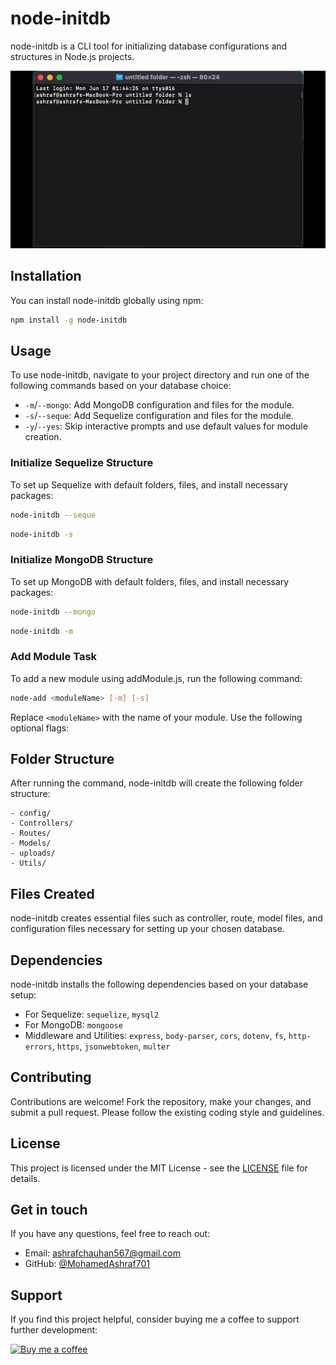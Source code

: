 # node-initdb

node-initdb is a CLI tool for initializing database configurations and structures in Node.js projects.

![Node InitDB Plugin Demo](https://github.com/MohamedAshraf701/node-cli/blob/main/example.gif)

## Installation

You can install node-initdb globally using npm:

```bash
npm install -g node-initdb
```

## Usage

To use node-initdb, navigate to your project directory and run one of the following commands based on your database choice:

-	`-m`/`--mongo`: Add MongoDB configuration and files for the module.
-	`-s`/`--seque`: Add Sequelize configuration and files for the module.
-	`-y`/`--yes`: Skip interactive prompts and use default values for module creation.

### Initialize Sequelize Structure

To set up Sequelize with default folders, files, and install necessary packages:

```bash
node-initdb --seque
```

```bash
node-initdb -s
```

### Initialize MongoDB Structure

To set up MongoDB with default folders, files, and install necessary packages:

```bash
node-initdb --mongo 
```

```bash
node-initdb -m
```

### Add Module Task

To add a new module using addModule.js, run the following command:

```bash
node-add <moduleName> [-m] [-s]
```

Replace `<moduleName>` with the name of your module. Use the following optional flags:

## Folder Structure

After running the command, node-initdb will create the following folder structure:

```
- config/
- Controllers/
- Routes/
- Models/
- uploads/
- Utils/
```

## Files Created

node-initdb creates essential files such as controller, route, model files, and configuration files necessary for setting up your chosen database.

## Dependencies

node-initdb installs the following dependencies based on your database setup:

- For Sequelize: `sequelize`, `mysql2`
- For MongoDB: `mongoose`
- Middleware and Utilities: `express`, `body-parser`, `cors`, `dotenv`, `fs`, `http-errors`, `https`, `jsonwebtoken`, `multer`

## Contributing

Contributions are welcome! Fork the repository, make your changes, and submit a pull request. Please follow the existing coding style and guidelines.

## License

This project is licensed under the MIT License - see the [LICENSE](LICENSE) file for details.

## Get in touch

If you have any questions, feel free to reach out:

- Email: ashrafchauhan567@gmail.com
- GitHub: [@MohamedAshraf701](https://github.com/MohamedAshraf701)

## Support

If you find this project helpful, consider buying me a coffee to support further development:

[![Buy me a coffee](https://cdn.buymeacoffee.com/buttons/v2/default-yellow.png)](https://www.buymeacoffee.com/ashraf704)
